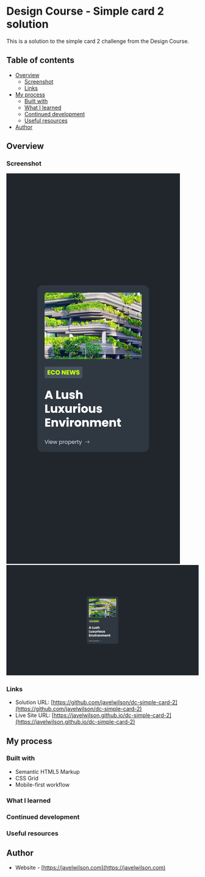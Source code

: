 # Design Course - Simple card 2 solution

This is a solution to the simple card 2 challenge from the Design Course.

## Table of contents

- [Overview](#overview)
  - [Screenshot](#screenshot)
  - [Links](#links)
- [My process](#my-process)
  - [Built with](#built-with)
  - [What I learned](#what-i-learned)
  - [Continued development](#continued-development)
  - [Useful resources](#useful-resources)
- [Author](#author)

## Overview

### Screenshot

![](./screenshot01.png)
![](./screenshot02.png)

### Links

- Solution URL: [https://github.com/javelwilson/dc-simple-card-2](https://github.com/javelwilson/dc-simple-card-2)
- Live Site URL: [https://javelwilson.github.io/dc-simple-card-2](https://javelwilson.github.io/dc-simple-card-2)

## My process

### Built with

- Semantic HTML5 Markup
- CSS Grid
- Mobile-first workflow

### What I learned

### Continued development

### Useful resources

## Author

- Website - [https://javelwilson.com](https://javelwilson.com)
